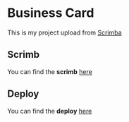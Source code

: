 # Business Card

This is my project upload from [Scrimba](https://scrimba.com)

## Scrimb

You can find the **scrimb** [here](https://scrimba.com/scrim/co5b04439aa6ac45042c60ded)

## Deploy

You can find the **deploy** [here](https://business-card.paulaabro.com)
